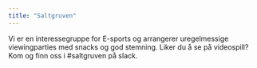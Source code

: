 ```yaml
---
title: "Saltgruven"
---
```


Vi er en interessegruppe for E-sports og arrangerer uregelmessige viewingparties med snacks og god stemning. Liker du å se på videospill? Kom og finn oss i #saltgruven på slack.